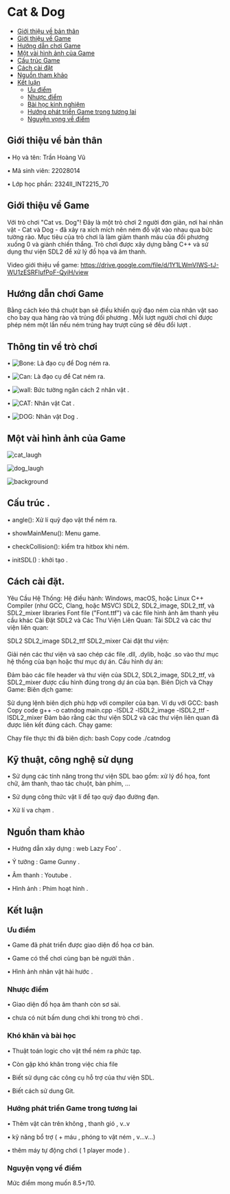 # Cat & Dog

- [Giới thiệu về bản thân](#giới-thiệu-về-bản-thân)
- [Giới thiệu về Game](#Giới-thiệu-về-Game)
- [Hướng dẫn chơi Game](#Hướng-dẫn-chơi-Game)
- [Một vài hình ảnh của Game](#Một-vài-hình-ảnh-của-Game)
- [Cấu trúc Game](#Cấu-trúc-Game)
- [Cách cài đặt](#Cách-cài-đặt)
- [Nguồn tham khảo](#Nguồn-tham-khảo)
- [Kết luận](#Kết-luận)
  	- [Ưu điểm](#Ưu-điểm)
   	- [Nhược điểm](#Nhược-điểm)
   	- [Bài học kinh nghiệm](#Bài-học-kinh-nghiệm)
   	- [Hướng phát triển Game trong tương lai](#Hướng-phát-triển-Game-trong-tương-lai)
   	- [Nguyện vọng về điểm](#nguyện-vọng-về-điểm)





## Giới thiệu về bản thân
•	Họ và tên: Trần Hoàng Vũ

• Mã sinh viên: 22028014

•	Lớp học phần: 2324II_INT2215_70


## Giới thiệu về Game
Với trò chơi "Cat vs. Dog"! Đây là một trò chơi 2 người đơn giản, nơi hai nhân vật - Cat và Dog - đã xảy ra xích mích nên ném đồ vật vào nhau qua bức tường rào. Mục tiêu của trò chơi là làm giảm thanh máu của đối phương xuống 0 và giành chiến thắng. Trò chơi được xây dựng bằng C++ và sử dụng thư viện SDL2 để xử lý đồ họa và âm thanh.

Video giới thiệu về game: https://drive.google.com/file/d/1Y1LWmVIWS-tJ-WU1zESRFlufPoF-QyiH/view


## Hướng dẫn chơi Game
Bằng cách kéo thả chuột bạn sẽ điều khiển quỹ đạo ném của nhân vật sao cho bay qua hàng rào và trúng đối phương . Mỗi lượt người chơi chỉ được phép ném một lần nếu ném trúng hay trượt cũng sẽ đều đổi lượt .


## Thông tin về trò chơi
•	![Bone](https://github.com/TrVuK67/BTL_LTNC/blob/main/Bone.png?raw=true): Là đạo cụ để Dog ném ra.

•	![Can](https://github.com/TrVuK67/BTL_LTNC/blob/main/Can.png?raw=true): Là đạo cụ để Cat ném ra.

•	![wall](https://github.com/TrVuK67/BTL_LTNC/blob/main/wall.png?raw=true): Bức tường ngăn cách 2 nhân vật .
 
• 	![CAT](https://github.com/TrVuK67/BTL_LTNC/blob/main/CAT.png?raw=true): Nhân vật Cat .

• 	![DOG](https://github.com/TrVuK67/BTL_LTNC/blob/main/DOG.png?raw=true): Nhân vật Dog .



## Một vài hình ảnh của Game

![cat_laugh](https://github.com/TrVuK67/BTL_LTNC/blob/main/cat_laugh.png?raw=true)

![dog_laugh](https://github.com/TrVuK67/BTL_LTNC/blob/main/dog_laugh.png?raw=true)

![background](https://github.com/TrVuK67/BTL_LTNC/blob/main/background.png?raw=true)




## Cấu trúc .
•	angle(): Xử lí quỹ đạo vật thể ném ra.

•	showMainMenu(): Menu game.

•	checkCollision(): kiểm tra hitbox khi ném. 

•	initSDL() : khởi tạo . 


## Cách cài đặt.

Yêu Cầu Hệ Thống:
Hệ điều hành: Windows, macOS, hoặc Linux
C++ Compiler (như GCC, Clang, hoặc MSVC)
SDL2, SDL2_image, SDL2_ttf, và SDL2_mixer libraries
Font file ("Font.ttf") và các file hình ảnh âm thanh yêu cầu khác
Cài Đặt SDL2 và Các Thư Viện Liên Quan:
Tải SDL2 và các thư viện liên quan:

SDL2
SDL2_image
SDL2_ttf
SDL2_mixer
Cài đặt thư viện:

Giải nén các thư viện và sao chép các file .dll, .dylib, hoặc .so vào thư mục hệ thống của bạn hoặc thư mục dự án.
Cấu hình dự án:

Đảm bảo các file header và thư viện của SDL2, SDL2_image, SDL2_ttf, và SDL2_mixer được cấu hình đúng trong dự án của bạn.
Biên Dịch và Chạy Game:
Biên dịch game:

Sử dụng lệnh biên dịch phù hợp với compiler của bạn. Ví dụ với GCC:
bash
Copy code
g++ -o catndog main.cpp -lSDL2 -lSDL2_image -lSDL2_ttf -lSDL2_mixer
Đảm bảo rằng các thư viện SDL2 và các thư viện liên quan đã được liên kết đúng cách.
Chạy game:

Chạy file thực thi đã biên dịch:
bash
Copy code
./catndog


## Kỹ thuật, công nghệ sử dụng
•	Sử dụng các tính năng trong thư viện SDL bao gồm: xử lý đồ họa, font chữ, âm thanh, thao tác chuột, bàn phím, …

•	Sử dụng công thức vật lí để tạo quỹ đạo đường đạn.

•	Xử lí va chạm .


## Nguồn tham khảo
•	Hướng dẫn xây dựng : web Lazy Foo' .

•	Ý tưởng : Game Gunny . 

•	Âm thanh : Youtube . 

•	Hình ảnh : Phim hoạt hình . 
## Kết luận

### Ưu điểm
•	Game đã phát triển được giao diện đồ họa cơ bản.

•	Game có thể chơi cùng bạn bè người thân . 

•	Hình ảnh nhân vật hài hước . 


### Nhược điểm
•	Giao diện đồ họa âm thanh còn sơ sài.

•	chưa có nút bấm dung chơi khi trong trò chơi .

### Khó khăn và bài học
•	Thuật toán logic cho vật thể ném ra phức tạp.

•	Còn gặp khó khăn trong việc chia file

•	Biết sử dụng các công cụ hỗ trợ của thư viện SDL.

•	Biết cách sử dung Git.

### Hướng phát triển Game trong tương lai
•	Thêm vật cản trên không , thanh gió , v..v

•	kỹ năng bổ trợ ( + máu , phóng to vật ném , v...v...)

•	thêm máy tự động chơi ( 1 player mode ) .

### Nguyện vọng về điểm
Mức điểm mong muốn 8.5+/10.

